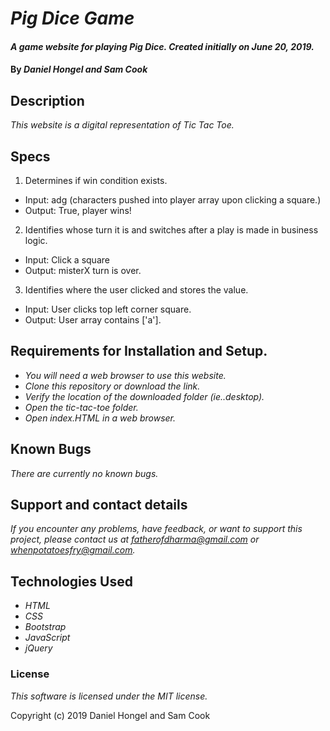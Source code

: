 # _Pig Dice Game_

#### _A game website for playing Pig Dice. Created initially on June 20, 2019._

#### By _**Daniel Hongel and Sam Cook**_

## Description

_This website is a digital representation of Tic Tac Toe._

## Specs

1. Determines if win condition exists.
  *  Input: adg (characters pushed into player array upon clicking a square.)
  *  Output: True, player wins!

2. Identifies whose turn it is and switches after a play is  made in business logic.
  *  Input:   Click a square
  *  Output:  misterX turn is over.

3. Identifies where the user clicked and stores the value.
  *  Input:   User clicks top left corner square.
  *  Output:  User array contains ['a'].

## Requirements for Installation and Setup.

* _You will need a web browser to use this website._
* _Clone this repository or download the link._
* _Verify the location of the downloaded folder (ie..desktop)._
* _Open the tic-tac-toe folder._
* _Open index.HTML in a web browser._

## Known Bugs

_There are currently no known bugs._

## Support and contact details

_If you encounter any problems, have feedback, or want to support this project, please contact us at fatherofdharma@gmail.com or whenpotatoesfry@gmail.com._

## Technologies Used

* _HTML_
* _CSS_
* _Bootstrap_
* _JavaScript_
* _jQuery_

### License

*This software is licensed under the MIT license.*

Copyright (c) 2019 Daniel Hongel and Sam Cook
